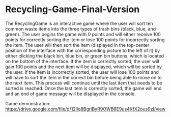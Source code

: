 # Recycling-Game-Final-Version

The RecyclingGame is an interactive game where the user will sort ten common waste items into the three types of trash bins (black, blue, and green). The user begins the game with 0 points and will either receive 100 points for correctly sorting the item or lose 100 points for incorrectly sorting the item. The user will then sort the item (displayed in the top-center position of the interface with the corresponding picture to the left of it) by either clicking the black bin, blue bin, or green bin buttons, which is located on the bottom of the interface. If the item is correctly sorted, the user will gain 100 points and the next item will be displayed, which will be sorted by the user. If the item is incorrectly sorted, the user will lose 100 points and will have to sort the item in the correct bin before being able to move on to the next item. This process will continue until the last item that needs to be sorted is reached. Once the last item is correctly sorted, the game will end and an end of game message will be displayed in the console.

Game demonstration: https://drive.google.com/file/d/12Ilq8BgriByR9OWB6E9us4KfX2ous9zI/view
